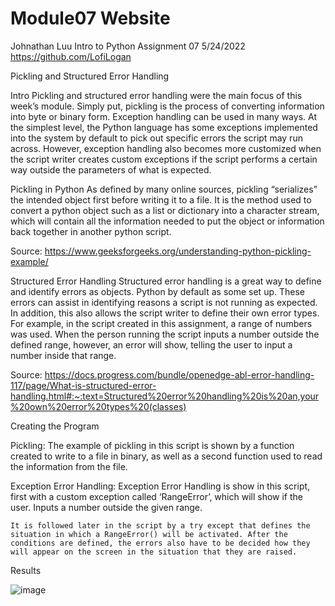 # Module07 Website

Johnathan Luu
Intro to Python
Assignment 07
5/24/2022
https://github.com/LofiLogan


Pickling and Structured Error Handling

Intro
	Pickling and structured error handling were the main focus of this week’s module. Simply put, pickling is the process of converting information into byte or binary form. Exception handling can be used in many ways. At the simplest level, the Python language has some exceptions implemented into the system by default to pick out specific errors the script may run across. However, exception handling also becomes more customized when the script writer creates custom exceptions if the script performs a certain way outside the parameters of what is expected.

Pickling in Python
	As defined by many online sources, pickling “serializes” the intended object first before writing it to a file. It is the method used to convert a python object such as a list or dictionary into a character stream, which will contain all the information needed to put the object or information back together in another python script.

Source: https://www.geeksforgeeks.org/understanding-python-pickling-example/

Structured Error Handling
	Structured error handling is a great way to define and identify errors as objects. Python by default as some set up. These errors can assist in identifying reasons a script is not running as expected. In addition, this also allows the script writer to define their own error types. For example, in the script created in this assignment, a range of numbers was used. When the person running the script inputs a number outside the defined range, however, an error will show, telling the user to input a number inside that range. 

Source: https://docs.progress.com/bundle/openedge-abl-error-handling-117/page/What-is-structured-error-handling.html#:~:text=Structured%20error%20handling%20is%20an,your%20own%20error%20types%20(classes)



Creating the Program

Pickling: 
	The example of pickling in this script is shown by a function created to write to a file in binary, as well as a second function used to read the information from the file.




Exception Error Handling:
	Exception Error Handling is show in this script, first with a custom exception called ‘RangeError’, which will show if the user. Inputs a number outside the given range. 

















	It is followed later in the script by a try except that defines the situation in which a RangeError() will be activated. After the conditions are defined, the errors also have to be decided how they will appear on the screen in the situation that they are raised. 














Results





![image](https://user-images.githubusercontent.com/104462632/171405822-68d893b1-83d6-489c-bbfe-e3c6d223f9ba.png)
